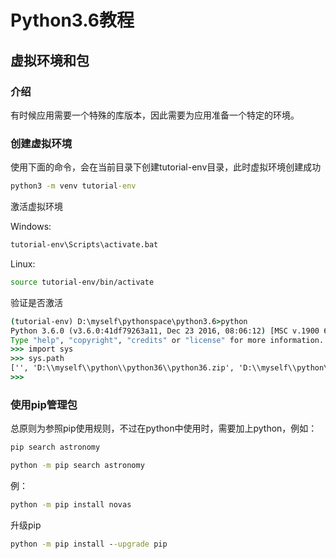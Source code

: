 # Python3.6教程

> 

## 虚拟环境和包

### 介绍

有时候应用需要一个特殊的库版本，因此需要为应用准备一个特定的环境。

### 创建虚拟环境

使用下面的命令，会在当前目录下创建tutorial-env目录，此时虚拟环境创建成功

```bat
python3 -m venv tutorial-env
```

激活虚拟环境

Windows:

```bat
tutorial-env\Scripts\activate.bat
```

Linux:

```sh
source tutorial-env/bin/activate
```

验证是否激活

```bat
(tutorial-env) D:\myself\pythonspace\python3.6>python
Python 3.6.0 (v3.6.0:41df79263a11, Dec 23 2016, 08:06:12) [MSC v.1900 64 bit (AMD64)] on win32
Type "help", "copyright", "credits" or "license" for more information.
>>> import sys
>>> sys.path
['', 'D:\\myself\\python\\python36\\python36.zip', 'D:\\myself\\python\\python36\\DLLs', 'D:\\myself\\python\\python36\\lib', 'D:\\myself\\python\\python36', 'D:\\myself\\python\\python36\\lib\\site-packages', 'D:\\myself\\python\\python36\\lib\\site-packages\\pip-9.0.1-py3.6.egg', 'D:\\myself\\python\\python36\\lib\\site-packages\\flask-0.12.2-py3.6.egg', 'D:\\myself\\python\\python36\\lib\\site-packages\\markupsafe-1.0-py3.6-win-amd64.egg']
>>>
```

### 使用pip管理包

总原则为参照pip使用规则，不过在python中使用时，需要加上python，例如：

```bat
pip search astronomy
```

```bat
python -m pip search astronomy
```

例：

```bat
python -m pip install novas
```

升级pip

```bat
python -m pip install --upgrade pip
```
